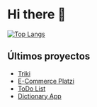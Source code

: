  
# Hi there 👋
    
[![Top Langs](https://github-readme-stats.vercel.app/api/top-langs/?username=yesidexe&hide_progress=false)](https://github.com/anuraghazra/github-readme-stats)

## **Últimos proyectos**

- [Triki]([https://vitejs.dev/](https://github.com/yesidexe/Triki))
- [E-Commerce Platzi](https://github.com/yesidexe/E-Commerce-platzi)
- [ToDo List](https://github.com/yesidexe/Todo-list)
- [Dictionary App](https://github.com/yesidexe/Dictionary-app)



